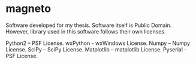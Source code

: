# magneto
Software developed for my thesis. Software itself is Public Domain. However, library used in this software follows their own licenses.

Python2 – PSF License.
wxPython - wxWindows License.
Numpy – Numpy License.
SciPy – SciPy License.
Matplotlib – matplotlib License.
Pyserial - PSF License.
